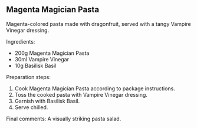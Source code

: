 ## Magenta Magician Pasta


Magenta-colored pasta made with dragonfruit, served with a tangy Vampire Vinegar dressing.

Ingredients:

* 200g Magenta Magician Pasta
* 30ml Vampire Vinegar
* 10g Basilisk Basil

Preparation steps:

1. Cook Magenta Magician Pasta according to package instructions.
2. Toss the cooked pasta with Vampire Vinegar dressing.
3. Garnish with Basilisk Basil.
4. Serve chilled.

Final comments: A visually striking pasta salad.

